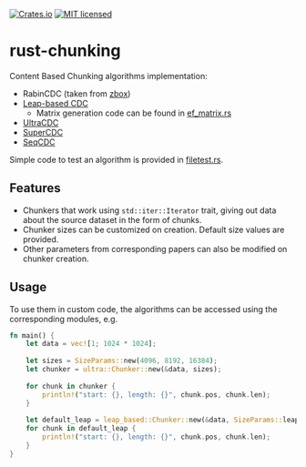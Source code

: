 [![Crates.io][crates-badge]][crates-url]
[![MIT licensed][mit-badge]][mit-url]

[crates-badge]: https://img.shields.io/crates/v/cdc-chunkers.svg
[crates-url]: https://crates.io/crates/cdc-chunkers
[mit-badge]: https://img.shields.io/badge/license-MIT-blue.svg
[mit-url]: https://github.com/Piletskii-Oleg/rust-chunking/blob/main/LICENSE

# rust-chunking
Content Based Chunking algorithms implementation:
* RabinCDC (taken from [zbox][zbox])
* [Leap-based CDC][leap]
  * Matrix generation code can be found in [ef_matrix.rs](src/bin/ef_matrix.rs)
* [UltraCDC][ultra]
* [SuperCDC][super]
* [SeqCDC][seq]

Simple code to test an algorithm is provided in [filetest.rs](src/bin/filetest.rs).

## Features

* Chunkers that work using `std::iter::Iterator` trait, giving out data about the source dataset 
in the form of chunks.
* Chunker sizes can be customized on creation. Default size values are provided.
* Other parameters from corresponding papers can also be modified on chunker creation.

## Usage

To use them in custom code, the algorithms can be accessed using the corresponding modules,
e.g. 
```rust
fn main() {
    let data = vec![1; 1024 * 1024];
    
    let sizes = SizeParams::new(4096, 8192, 16384);
    let chunker = ultra::Chunker::new(&data, sizes);
  
    for chunk in chunker {
        println!("start: {}, length: {}", chunk.pos, chunk.len);
    }
  
    let default_leap = leap_based::Chunker::new(&data, SizeParams::leap_default());
    for chunk in default_leap {
        println!("start: {}, length: {}", chunk.pos, chunk.len);
    }
}
```

[ultra]: https://ieeexplore.ieee.org/document/9894295/
[leap]: https://ieeexplore.ieee.org/document/7208290
[seq]: https://dl.acm.org/doi/10.1145/3652892.3700766
[super]: https://www.researchgate.net/publication/366434502_SuperCDC_A_Hybrid_Design_of_High-Performance_Content-Defined_Chunking_for_Fast_Deduplication
[zbox]: https://github.com/zboxfs/zbox
